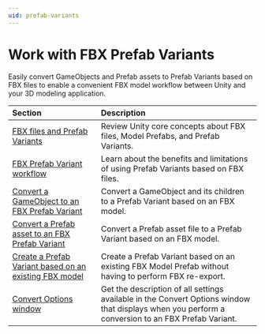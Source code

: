 ```yaml
---
uid: prefab-variants
---
```


# Work with FBX Prefab Variants

Easily convert GameObjects and Prefab assets to Prefab Variants based on FBX files to enable a convenient FBX model workflow between Unity and your 3D modeling application.

| Section | Description |
| :--- | :--- |
| [FBX files and Prefab Variants](prefab-variants-concepts.md) | Review Unity core concepts about FBX files, Model Prefabs, and Prefab Variants. |
| [FBX Prefab Variant workflow](prefab-variants-workflow.md) | Learn about the benefits and limitations of using Prefab Variants based on FBX files. |
| [Convert a GameObject to an FBX Prefab Variant](prefab-variants-convert-gameobject.md) | Convert a GameObject and its children to a Prefab Variant based on an FBX model. |
| [Convert a Prefab asset to an FBX Prefab Variant](prefab-variants-convert-prefab-asset.md) | Convert a Prefab asset file to a Prefab Variant based on an FBX model. |
| [Create a Prefab Variant based on an existing FBX model](prefab-variants-create-from-model-prefab.md) | Create a Prefab Variant based on an existing FBX Model Prefab without having to perform FBX re-export. |
| [Convert Options window](ref-convert-options.md) | Get the description of all settings available in the Convert Options window that displays when you perform a conversion to an FBX Prefab Variant. |
